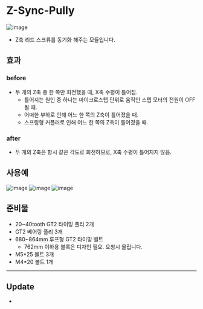 # Z-Sync-Pully

![image](https://user-images.githubusercontent.com/14369006/236599371-e0707b20-db98-42db-9468-2f72144f53b2.png)

- Z축 리드 스크류를 동기화 해주는 모듈입니다.

## 효과

### before

- 두 개의 Z축 중 한 쪽만 회전했을 때, X축 수평이 틀어짐.
  - 틀어지는 원인 중 하나는 마이크로스텝 단위로 움직인 스텝 모터의 전원이 OFF 될 때.
  - 어떠한 부하로 인해 어느 한 쪽의 Z축이 틀어졌을 때.
  - 스프링형 커플러로 인해 어느 한 쪽의 Z축이 틀어졌을 때.

### after
- 두 개의 Z축은 항시 같은 각도로 회전하므로, X축 수평이 틀어지지 않음.

## 사용예

![image](https://user-images.githubusercontent.com/14369006/236599332-88b8abdc-1283-45f2-b6d2-ff16267b8899.png)
![image](https://user-images.githubusercontent.com/14369006/236599355-a92315af-01db-4fd0-b55f-10bf01ff267e.png)
![image](https://user-images.githubusercontent.com/14369006/236599384-415d9933-5c94-444e-8dcd-ef9a80a37cb5.png)


## 준비물

- 20~40tooth GT2 타이밍 풀리 2개
- GT2 베어링 풀리 3개
- 680~864mm 루프형 GT2 타이밍 벨트
  - 762mm 이하용 블록은 디자인 필요. 요청시 올립니다.
- M5\*25 볼트 3개
- M4\*20 볼트 1개

***
## Update

-
